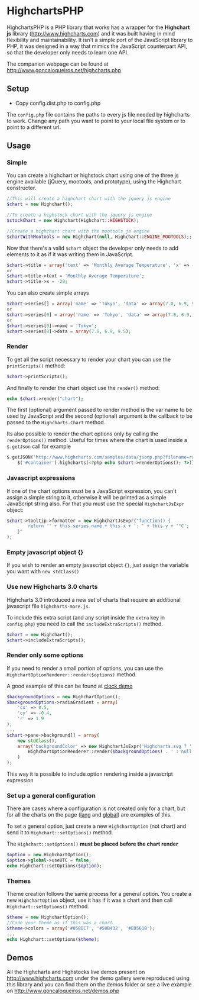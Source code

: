 HighchartsPHP
=============

HighchartsPHP is a PHP library that works has a wrapper for the **Highchart js** library (http://www.highcharts.com) and it was built having in mind flexibility and maintainability.
It isn't a simple port of the JavaScript library to PHP, it was designed in a way that mimics the JavaScript counterpart API, so that the developer only needs to learn one API.

The companion webpage can be found at http://www.goncaloqueiros.net/highcharts.php

Setup
-----

* Copy config.dist.php to config.php

The `config.php` file contains the paths to every js file needed by highcharts to work. Change any path you want to point to your local file system or to point to a different url. 

Usage
-----

### Simple

You can create a highchart or highstock chart using one of the three js engine available (jQuery, mootools, and prototype), using the Highchart constructor.

```php
//This will create a highchart chart with the jquery js engine
$chart = new Highchart();
```

```php
//To create a highstock chart with the jquery js engine
$stockChart = new Highchart(Highchart::HIGHSTOCK);
```

```php
//Create a highchart chart with the mootools js engine
$chartWithMootools = new Highchart(null, Highchart::ENGINE_MOOTOOLS);;
```

Now that there's a valid `$chart` object the developer only needs to add elements to it as if it was writing them in JavaScript.

```php
$chart->title = array('text' => 'Monthly Average Temperature', 'x' => -20);
or
$chart->title->text = 'Monthly Average Temperature';
$chart->title->x = -20;
```

You can also create simple arrays

```php
$chart->series[] = array('name' => 'Tokyo', 'data' => array(7.0, 6.9, 9.5));
or  
$chart->series[0] = array('name' => 'Tokyo', 'data' => array(7.0, 6.9, 9.5));
or
$chart->series[0]->name = 'Tokyo';
$chart->series[0]->data = array(7.0, 6.9, 9.5);
```

### Render

To get all the script necessary to render your chart you can use the `printScripts()` method: 

```php
$chart->printScripts();
```

And finally to render the chart object use the `render()` method:

```php
echo $chart->render("chart");
```

The first (optional) argument passed to render method is the var name to be used by JavaScript and the second (optional) argument is the callback to be passed to the `Highcharts.Chart` method.

Its also possible to render the chart options only by calling the ```renderOptions()``` method. Useful for times where the chart is used inside a ```$.getJson``` call for example

```php
$.getJSON('http://www.highcharts.com/samples/data/jsonp.php?filename=range.json&callback=?', function(data) {
    $('#container').highcharts(<?php echo $chart->renderOptions(); ?>)});
```

### Javascript expressions

If one of the chart options must be a JavaScript expression, you can't assign a simple string to it, otherwise it will be printed as a simple JavaScript string also. For that you must use the special `HighchartJsExpr` object:

```php
$chart->tooltip->formatter = new HighchartJsExpr("function() {
        return '' + this.series.name + this.x + ': ' + this.y + '°C';
    }"
);
```

### Empty javascript object {}
If you wish to render an empty javascript object ```{}```, just assign the variable you want with ```new stdClass()```

### Use new Highcharts 3.0 charts

Highcharts 3.0 introduced a new set of charts that require an additional javascript file ```highcharts-more.js```.

To include this extra script (and any script inside the ```extra``` key in ```config.php```) you need to call the ```includeExtraScripts()``` method.
```php
$chart = new Highchart();
$chart->includeExtraScripts();
```

### Render only some options
If you need to render a small portion of options, you can use the ``` HighchartOptionRenderer::render($options)``` method.

A good example of this can be found at [clock demo](https://github.com/ghunti/HighchartsPHP/blob/master/demos/highcharts/more_chart_types/clock.php)

```php
$backgroundOptions = new HighchartOption();
$backgroundOptions->radiaGradient = array(
    'cx' => 0.5,
    'cy' => -0.4,
    'r' => 1.9
);
...
$chart->pane->background[] = array(
    new stdClass(),
    array('backgroundColor' => new HighchartJsExpr('Highcharts.svg ? ' .
        HighchartOptionRenderer::render($backgroundOptions) . ' : null')
    )
);
```
This way it is possible to include option rendering inside a javascript expression

### Set up a general configuration

There are cases where a configuration is not created only for a chart, but for all the charts on the page ([lang](http://api.highcharts.com/highcharts#lang) and [global](http://api.highcharts.com/highcharts#global)) are examples of this.

To set a general option, just create a new ```HighchartOption``` (not chart) and send it to ```Highchart::setOptions()``` method.

The ```Highchart::setOptions()``` **must be placed before the chart render**

```php
$option = new HighchartOption();
$option->global->useUTC = false;
echo Highchart::setOptions($option);
```

### Themes

Theme creation follows the same process for a general option.
You create a new ```HighchartOption``` object, use it has if it was a chart and then call ```Highchart::setOptions()``` method.

```php
$theme = new HighchartOption();
//Code your theme as if this was a chart
$theme->colors = array('#058DC7', '#50B432', '#ED561B');
...
echo Highchart::setOptions($theme);
```

Demos
-----

All the Highcharts and Highstocks live demos present on http://www.highcharts.com under the demo gallery were reproduced using this library and you can find them on the demos folder or see a live example on http://www.goncaloqueiros.net/demos.php